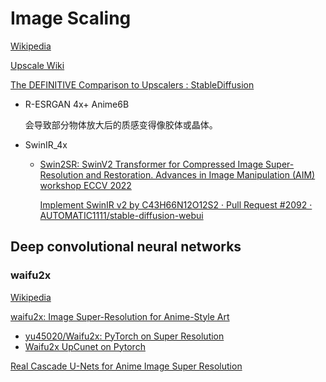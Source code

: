 # Image Scaling
[Wikipedia](https://en.wikipedia.org/wiki/Image_scaling)

[Upscale Wiki](https://upscale.wiki/wiki/Main_Page)

[The DEFINITIVE Comparison to Upscalers : StableDiffusion](https://www.reddit.com/r/StableDiffusion/comments/y2mrc2/the_definitive_comparison_to_upscalers/)

- R-ESRGAN 4x+ Anime6B

  会导致部分物体放大后的质感变得像胶体或晶体。
  
- SwinIR_4x
  - [Swin2SR: SwinV2 Transformer for Compressed Image Super-Resolution and Restoration. Advances in Image Manipulation (AIM) workshop ECCV 2022](https://github.com/mv-lab/swin2sr)
  
    [Implement SwinIR v2 by C43H66N12O12S2 · Pull Request #2092 · AUTOMATIC1111/stable-diffusion-webui](https://github.com/AUTOMATIC1111/stable-diffusion-webui/pull/2092)

## Deep convolutional neural networks
### waifu2x
[Wikipedia](https://en.wikipedia.org/wiki/Waifu2x)

[waifu2x: Image Super-Resolution for Anime-Style Art](https://github.com/nagadomi/waifu2x)
- [yu45020/Waifu2x: PyTorch on Super Resolution](https://github.com/yu45020/Waifu2x)
- [Waifu2x UpCunet on Pytorch](https://github.com/antonpaquin/waifu2x-cunet-pytorch)

[Real Cascade U-Nets for Anime Image Super Resolution](https://github.com/bilibili/ailab/tree/main/Real-CUGAN)
